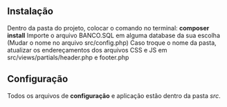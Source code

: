## Instalação
Dentro da pasta do projeto, colocar o comando no terminal: **composer install**
Importe o arquivo BANCO.SQL em alguma database da sua escolha (Mudar o nome no arquivo src/config.php)
Caso troque o nome da pasta, atualizar os endereçamentos dos arquivos CSS e JS em src/views/partials/header.php e footer.php

## Configuração
Todos os arquivos de **configuração** e aplicação estão dentro da pasta *src*.